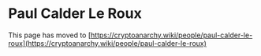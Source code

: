 
# Paul Calder Le Roux

This page has moved to [https://cryptoanarchy.wiki/people/paul-calder-le-roux](https://cryptoanarchy.wiki/people/paul-calder-le-roux)

